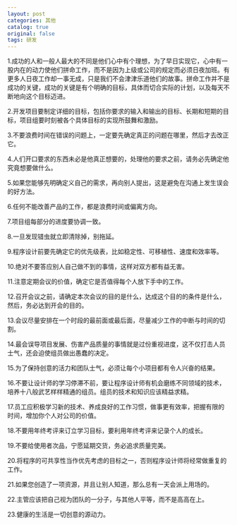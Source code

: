 ```yaml
---
layout: post
categories: 其他
catalog: true
original: false
tags: 研发
---
```


1.成功的人和一般人最大的不同是他们心中有个理想，为了早日实现它，心中有一股内在的动力使他们拼命工作，而不是因为上级或公司的规定而必须日夜加班。有更多人日夜工作却一事无成，只是我们不会津津乐道他们的故事。拼命工作并不是成功的关键，成功的关键是有个明确的目标，具体而切合实际的计划，以及每天不断地向这个目标迈进。

2.开发项目要制定详细的目标，包括你要求的输入和输出的目标、长期和短期的目标，项目组要时刻被各个具体目标的实现所鼓舞和激励。

3.不要浪费时间在错误的问题上，一定要先确定真正的问题在哪里，然后才去改正它。

4.人们开口要求的东西未必是他真正想要的，处理他的要求之前，请务必先确定他究竟想要做什么。

5.如果您能够先明确定义自己的需求，再向别人提出，这是避免在沟通上发生误会的好方法。

6.任何不能改善产品的工作，都是浪费时间或偏离方向。

7.项目组每部分的进度要协调一致。

8.一旦发现错虫就立即清除掉，别拖延。

9.程序设计前要先确定它的优先级表，比如稳定性、可移植性、速度和效率等。

10.绝对不要答应别人自己做不到的事情，这样对双方都有益无害。

11.注意定期会议的价值，确定它是否值得每个人放下手中的工作。

12.召开会议之前，请确定本次会议的目的是什么，达成这个目的的条件是什么，然后，务必达到开会的目的。

13.会议尽量安排在一个时段的最前面或最后面，尽量减少工作的中断与时间的切割。

14.最会误导项目发展、伤害产品质量的事情就是过份重视进度，这不仅打击人员士气，还会迫使组员做出愚蠢的决定。

15.为了保持创意的活力和团队士气，必须让每个小项目都有令人兴奋的结果。

16.不要让设计师的学习停滞不前，要让程序设计师有机会磨练不同领域的技术，培养十八般武艺样样精通的组员。组员的技术和知识应该精益求精。

17.员工应积极学习新的技术、养成良好的工作习惯，做事更有效率，把握有限的时间，增加你个人对公司的价值。

18.不要用年终考评来订立学习目标，要利用年终考评来记录个人的成长。

19.不要给使用者次品，宁愿延期交货，务必追求质量完美。

20.将程序的可共享性当作优先考虑的目标之一，否则程序设计师将经常做重复的工作。

21.如果您创造了一项资源，并且让别人知道，那么总有一天会派上用场的。

22.主管应该把自己视为团队的一分子，与其他人平等，而不是高高在上。

23.健康的生活是一切创意的源动力。